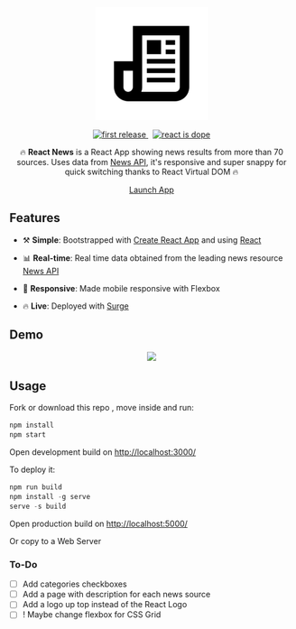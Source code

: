 <!---  LOGO   -->
<div align="center">
<p>
<img src="./logo.png" width="200"/>
</p>


<!---  SHIELDS   -->
<p>
<a href="">
  <img alt="first release" src="https://img.shields.io/badge/release-v1.0-brightgreen.svg" />
</a>
&nbsp
<a href="">
  <img alt="react is dope" src="https://img.shields.io/badge/React-is%20dope%20%E2%AD%90-00D8FF.svg" />
</a>


</p>

🔥 __React News__ is a React App showing news results from more than 70 sources. Uses data from [News API](https://newsapi.org/), it's responsive and super snappy for quick switching thanks to React Virtual DOM 🔥

<p><a href="http://news-app.surge.sh/" class="btn btn-primary btn-md">Launch App</a></p>
</div>

## Features
* ⚒️ __Simple__: Bootstrapped with [Create React App](https://github.com/facebookincubator/create-react-app) and using [React](https://facebook.github.io/react/)

* 📊 __Real-time__: Real time data obtained from the leading news resource [News API](https://newsapi.org/)

* 📱 __Responsive__: Made mobile responsive with Flexbox

* 🔥 __Live__: Deployed with [Surge](https://surge.sh/)

<!---  SCREENSHOOT   -->

## Demo
<div align="center">
    <img src="http://i.imgur.com/yWHwHz3.gif"/>
</div>

## Usage
Fork or download this repo , move inside and run:

```javascript
npm install
npm start
```
Open development build on [http://localhost:3000/](http://localhost:3000/)

To deploy it:

```javascript
npm run build
npm install -g serve
serve -s build
```
Open production build on [http://localhost:5000/](http://localhost:5000/)

Or copy to a Web Server


### To-Do
- [ ] Add categories checkboxes
- [ ] Add a page with description for each news source
- [ ] Add a logo up top instead of the React Logo
- [ ] ! Maybe change flexbox for CSS Grid